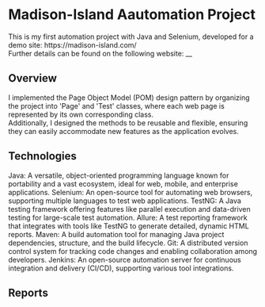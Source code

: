 <h1> Madison-Island Aautomation Project</h1>
This is my first automation project with Java and Selenium, developed for a demo site: https://madison-island.com/ <br>
Further details can be found on the following website: __

<h2> Overview </h2>
I implemented the Page Object Model (POM) design pattern by organizing the project into 'Page' and 'Test' classes, where each web page is represented by its own corresponding class. <br>
Additionally, I designed the methods to be reusable and flexible, ensuring they can easily accommodate new features as the application evolves.

<h2> Technologies </h2>
Java: A versatile, object-oriented programming language known for portability and a vast ecosystem, ideal for web, mobile, and enterprise applications.
Selenium: An open-source tool for automating web browsers, supporting multiple languages to test web applications.
TestNG: A Java testing framework offering features like parallel execution and data-driven testing for large-scale test automation.
Allure: A test reporting framework that integrates with tools like TestNG to generate detailed, dynamic HTML reports.
Maven: A build automation tool for managing Java project dependencies, structure, and the build lifecycle.
Git: A distributed version control system for tracking code changes and enabling collaboration among developers.
Jenkins: An open-source automation server for continuous integration and delivery (CI/CD), supporting various tool integrations.

<h2> Reports </h2>

